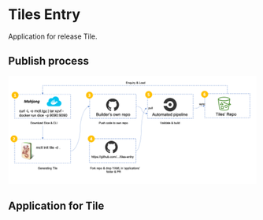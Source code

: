 # Tiles Entry
Application for release Tile.

## Publish process

<img src="./publish.png">

## Application for Tile 
